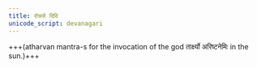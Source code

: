 ```yaml
---
title: रोचसे दिवि
unicode_script: devanagari
---
```


+++(atharvan mantra-s for the invocation of the god तार्क्ष्यो अरिष्टनेमिः in the sun.)+++

<div class="js_include" url="/vedAH/atharva/shaunakam/rUDha-saMhitA/vishvAsa-prastutiH/13/002_adhyAtmam/30_rochase_divi.md"  newLevelForH1="2" includeTitle="true"> </div>  

<div class="js_include" url="/vedAH/atharva/shaunakam/rUDha-saMhitA/vishvAsa-prastutiH/13/002_adhyAtmam/31_arvA~N_parastAt.md"  newLevelForH1="2" includeTitle="true"> </div>  

<div class="js_include" url="/vedAH/atharva/shaunakam/rUDha-saMhitA/vishvAsa-prastutiH/13/002_adhyAtmam/32_chitrashchikitvAn_mahiShaH.md"  newLevelForH1="2" includeTitle="true"> </div>  

